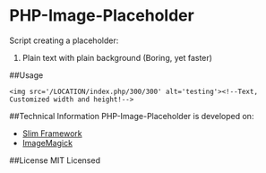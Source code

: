 PHP-Image-Placeholder
=====================

Script creating a placeholder:

1. Plain text with plain background (Boring, yet faster)

##Usage
```
<img src='/LOCATION/index.php/300/300' alt='testing'><!--Text, Customized width and height!-->
```
##Technical Information
PHP-Image-Placeholder is developed on:
- [Slim Framework](http://www.slimframework.com/)
- [ImageMagick](http://www.imagemagick.org/)

##License
MIT Licensed
